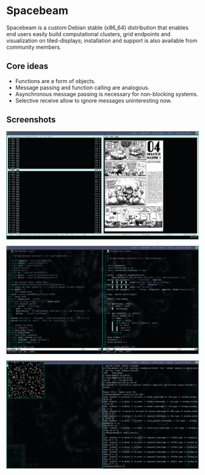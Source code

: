 # Spacebeam

Spacebeam is a custom Debian stable (x86_64) distribution that enables end users easily build computational clusters, grid endpoints and visualization on tiled-displays; installation and support is also available from community members.

## Core ideas
- Functions are a form of objects.
- Message passing and function calling are analogous.
- Asynchronous message passing is necessary for non-blocking systems.
- Selective receive allow to ignore messages uninteresting now.

## Screenshots

![1](images/1.png)

![2](images/2.png)

![3](images/3.png)

